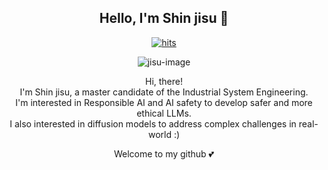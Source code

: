 <div align="center">

## Hello, I'm Shin jisu 👋

[![hits](https://hits.seeyoufarm.com/api/count/incr/badge.svg?url=https%3A%2F%2Fgithub.com%2Fjisu0328%2Fhit-counter&count_bg=%23FDD8F8&title_bg=%23555555&icon=&icon_color=%23E7E7E7&title=hits&edge_flat=false)](https://hits.seeyoufarm.com)

![jisu-image](https://github.com/jisu0328/jisu0328/assets/165359940/e7e8936f-678d-4956-be80-66bdda405019)

Hi, there! <br>
I'm Shin jisu, a master candidate of the Industrial System Engineering. <br>
I'm interested in Responsible AI and AI safety to develop safer and more ethical LLMs. <br>
I also interested in diffusion models to address complex challenges in real-world :) <br>

Welcome to my github 💕

</div>


